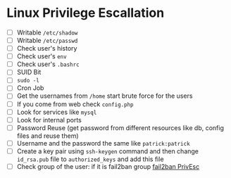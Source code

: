 # Linux Privilege Escallation

- [ ] Writable `/etc/shadow`
- [ ] Writable `/etc/passwd`
- [ ] Check user's history
- [ ] Check user's `env`
- [ ] Check user's `.bashrc`
- [ ] SUID Bit
- [ ] `sudo -l`
- [ ] Cron Job
- [ ] Get the usernames from `/home` start brute force for the users
- [ ] If you come from web check `config.php`
- [ ] Look for services like `mysql`
- [ ] Look for internal ports
- [ ] Password Reuse (get password from different resources like db, config files and reuse them)
- [ ] Username and the password the same like `patrick:patrick`
- [ ] Create a key pair using `ssh-keygen` command and then change `id_rsa.pub` file to `authorized_keys` and add this file
- [ ] Check group of the user: if it is fail2ban group [fail2ban PrivEsc](https://youssef-ichioui.medium.com/abusing-fail2ban-misconfiguration-to-escalate-privileges-on-linux-826ad0cdafb7)
